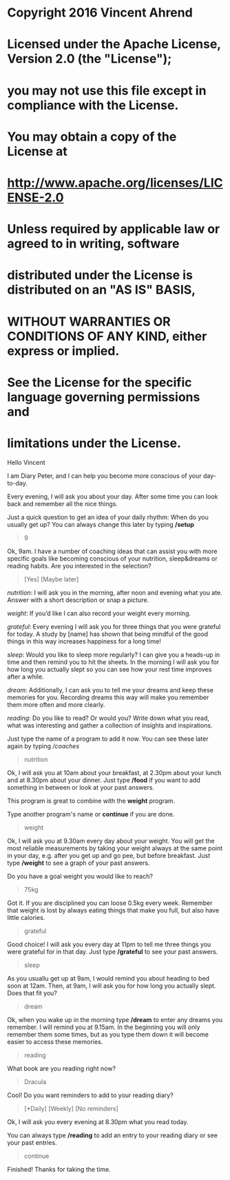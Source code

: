 # Copyright 2016 Vincent Ahrend

#  Licensed under the Apache License, Version 2.0 (the "License");
#  you may not use this file except in compliance with the License.
#  You may obtain a copy of the License at

#      http://www.apache.org/licenses/LICENSE-2.0

#  Unless required by applicable law or agreed to in writing, software
#  distributed under the License is distributed on an "AS IS" BASIS,
#  WITHOUT WARRANTIES OR CONDITIONS OF ANY KIND, either express or implied.
#  See the License for the specific language governing permissions and
#  limitations under the License.

Hello Vincent

I am Diary Peter, and I can help you become more conscious of your day-to-day.

Every evening, I will ask you about your day. After some time you can look back and remember all the nice things.

Just a quick question to get an idea of your daily rhythm: When do you usually get up? You can always change this later by typing **/setup**

> 9

Ok, 9am. I have a number of coaching ideas that can assist you with more specific goals like becoming conscious of your nutrition, sleep&dreams or reading habits. Are you interested in the selection?

> [Yes] [Maybe later]

*nutrition*: I will ask you in the morning, after noon and evening what you ate. Answer with a short description or snap a picture.

*weight*: If you’d like I can also record your weight every morning.

*grateful*: Every evening I will ask you for three things that you were grateful for today. A study by [name] has shown that being mindful of the good things in this way increases happiness for a long time!

*sleep*: Would you like to sleep more regularly? I can give you a heads-up in time and then remind you to hit the sheets. In the morning I will ask you for how long you actually slept so you can see how your rest time improves after a while.

*dream*: Additionally, I can ask you to tell me your dreams and keep these memories for you. Recording dreams this way will make you remember them more often and more clearly.

*reading*: Do you like to read? Or would you? Write down what you read, what was interesting and gather a collection of insights and inspirations.

Just type the name of a program to add it now. You can see these later again by typing */coaches*

> nutrition

Ok, I will ask you at 10am about your breakfast, at 2.30pm about your lunch and at 8.30pm about your dinner. Just type **/food** if you want to add something in between or look at your past answers.

This program is great to combine with the **weight**  program.

Type another program's name or **continue** if you are done.

> weight

Ok,  I will ask you at 9.30am every day about your weight. You will get the most reliable measurements by taking your weight always at the same point in your day, e.g. after you get up and go pee, but before breakfast. Just type **/weight** to see a graph of your past answers.

Do you have a goal weight you would like to reach?

> 75kg

Got it. If you are disciplined you can loose 0.5kg every week. Remember that weight is lost by always eating things that make you full, but also have little calories.

> grateful

Good choice! I will ask you every day at 11pm to tell me three things you were grateful for in that day. Just type **/grateful** to see your past answers.

> sleep

As you usuallu get up at 9am, I would remind you about heading to bed soon at 12am. Then, at 9am, I will ask you for how long you actually slept. Does that fit you?

> dream

Ok, when you wake up in the morning type **/dream** to enter any dreams you remember. I will remind you at 9.15am. In the beginning you will only remember them some times, but as you type them down it will become easier to access these memories.

> reading

What book are you reading right now?

> Dracula

Cool! Do you want reminders to add to your reading diary?

> [*Daily] [Weekly] [No reminders]

Ok, I will ask you every evening at 8.30pm what you read today.

You can always type **/reading** to add an entry to your reading diary or see your past entries.

> continue

Finished! Thanks for taking the time.
